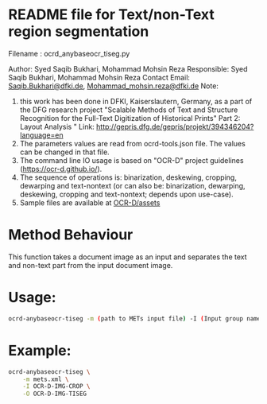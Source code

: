 # README file for Text/non-Text region segmentation

Filename : ocrd_anybaseocr_tiseg.py

Author: Syed Saqib Bukhari, Mohammad Mohsin Reza
Responsible: Syed Saqib Bukhari, Mohammad Mohsin Reza
Contact Email: Saqib.Bukhari@dfki.de, Mohammad_mohsin.reza@dfki.de
Note: 
1. this work has been done in DFKI, Kaiserslautern, Germany, as a part of the DFG research project "Scalable Methods of Text and Structure Recognition for the Full-Text Digitization of Historical Prints" Part 2: Layout Analysis "
Link: http://gepris.dfg.de/gepris/projekt/394346204?language=en
2. The parameters values are read from ocrd-tools.json file. The values can be changed in that file.
3. The command line IO usage is based on "OCR-D" project guidelines (https://ocr-d.github.io/). 
4. The sequence of operations is: binarization, deskewing, cropping, dewarping and text-nontext (or can also be: binarization, dewarping, deskewing, cropping and text-nontext; depends upon use-case).
5. Sample files are available at [OCR-D/assets](https://github.com/OCR-D/ocrd-assets/tree/master/data/dfki-testdata)

# Method Behaviour 
This function takes a document image as an input and separates the text and non-text part from the input document image.

# Usage:
```sh
ocrd-anybaseocr-tiseg -m (path to METs input file) -I (Input group name) -O (Output group name) [-p (path to parameter file) -o (METs output filename)]
```
# Example:
```sh
ocrd-anybaseocr-tiseg \
	-m mets.xml \
	-I OCR-D-IMG-CROP \
	-O OCR-D-IMG-TISEG
```
